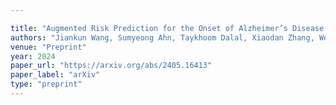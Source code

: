 ```yaml
---

title: "Augmented Risk Prediction for the Onset of Alzheimer’s Disease from Electronic Health Records with Large Language Models."
authors: "Jiankun Wang, Sumyeong Ahn, Taykhoom Dalal, Xiaodan Zhang, Weishen Pan, Qiannan Zhang, Bin Chen, Hiroko H. Dodge, Fei Wang, and Jiayu Zhou"
venue: "Preprint"
year: 2024
paper_url: "https://arxiv.org/abs/2405.16413"
paper_label: "arXiv"
type: "preprint"
---
```

